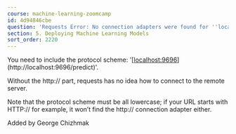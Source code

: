```yaml
---
course: machine-learning-zoomcamp
id: 4d94846cbe
question: 'Requests Error: No connection adapters were found for ''localhost:9696/predict''.'
section: 5. Deploying Machine Learning Models
sort_order: 2220
---
```


You need to include the protocol scheme: '[[localhost:9696](http://localhost:9696/predict)](http://localhost:9696/predict)'.

Without the http:// part, requests has no idea how to connect to the remote server.

Note that the protocol scheme must be all lowercase; if your URL starts with HTTP:// for example, it won’t find the http:// connection adapter either.

Added by George Chizhmak

